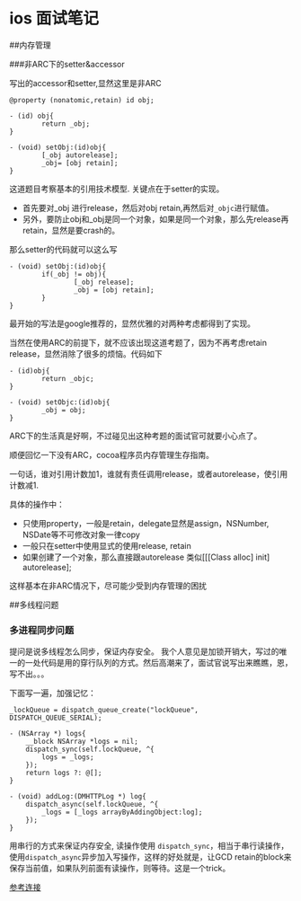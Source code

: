 
# ios 面试笔记

##内存管理

###非ARC下的setter&accessor

写出的accessor和setter,显然这里是非ARC

```objc
@property (nonatomic,retain) id obj;
```


```objc
- (id) obj{
		return _obj;
}

- (void) setObj:(id)obj{
		[_obj autorelease];
		_obj= [obj retain];
}

```

这道题目考察基本的引用技术模型.
关键点在于setter的实现。

* 首先要对_obj 进行release，然后对obj retain,再然后对`_objc`进行赋值。
* 另外，要防止obj和_obj是同一个对象，如果是同一个对象，那么先release再retain，显然是要crash的。

那么setter的代码就可以这么写
```
- (void) setObj:(id)obj{
		if(_obj != obj){
				[_obj release];
				_obj = [obj retain];
		}
}
```

最开始的写法是google推荐的，显然优雅的对两种考虑都得到了实现。

当然在使用ARC的前提下，就不应该出现这道考题了，因为不再考虑retain release，显然消除了很多的烦恼。代码如下

```objc
- (id)obj{
		return _objc;
}

- (void) setObjc:(id)obj{
		_obj = obj;
}

```

ARC下的生活真是好啊，不过碰见出这种考题的面试官可就要小心点了。

顺便回忆一下没有ARC，cocoa程序员内存管理生存指南。

一句话，谁对引用计数加1，谁就有责任调用release，或者autorelease，使引用计数减1.

具体的操作中：

* 只使用property，一般是retain，delegate显然是assign，NSNumber, NSDate等不可修改对象一律copy
* 一般只在setter中使用显式的使用release, retain
* 如果创建了一个对象，那么直接跟autorelease 类似[[[Class alloc] init] autorelease];

这样基本在非ARC情况下，尽可能少受到内存管理的困扰


##多线程问题

### 多进程同步问题
提问是说多线程怎么同步，保证内存安全。
我个人意见是加锁开销大，写过的唯一的一处代码是用的穿行队列的方式。然后高潮来了，面试官说写出来瞧瞧，恩，写不出。。。

下面写一遍，加强记忆：

```objc
_lockQueue = dispatch_queue_create("lockQueue", DISPATCH_QUEUE_SERIAL);

- (NSArray *) logs{
    __block NSArray *logs = nil;
    dispatch_sync(self.lockQueue, ^{
        logs = _logs;
    });
    return logs ?: @[];
}

- (void) addLog:(DMHTTPLog *) log{
    dispatch_async(self.lockQueue, ^{
        _logs = [_logs arrayByAddingObject:log];
    });
}

```
用串行的方式来保证内存安全, 读操作使用 `dispatch_sync`，相当于串行读操作，使用`dispatch_async`异步加入写操作，这样的好处就是，让GCD retain的block来保存当前值，如果队列前面有读操作，则等待。这是一个trick。

[参考连接](http://www.fieryrobot.com/blog/2010/09/01/synchronization-using-grand-central-dispatch/)

